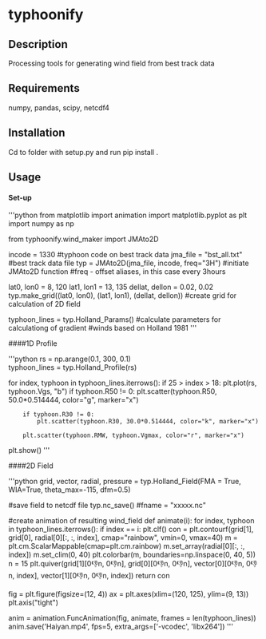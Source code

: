 # typhoonify

## Description
Processing tools for generating wind field from best track data

## Requirements
numpy, pandas, scipy, netcdf4

## Installation
Cd to folder with setup.py and run pip install .

## Usage
#### Set-up
'''python
from matplotlib import animation
import matplotlib.pyplot as plt
import numpy as np

from typhoonify.wind_maker import JMAto2D

incode = 1330                                   #typhoon code on best track data
jma_file = "bst_all.txt"                        #best track data file
typ = JMAto2D(jma_file, incode, freq="3H")      #initiate JMAto2D function
                                                #freq - offset aliases, in this case every 3hours

lat0, lon0 = 8, 120
lat1, lon1 = 13, 135
dellat, dellon = 0.02, 0.02
typ.make_grid((lat0, lon0), 
              (lat1, lon1), 
              (dellat, dellon))                 #create grid for calculation of 2D field

typhoon_lines = typ.Holland_Params()            #calculate parameters for calculationg of gradient 
                                                #winds based on Holland 1981
'''

####1D Profile

'''python
rs = np.arange(0.1, 300, 0.1)                                                
typhoon_lines = typ.Holland_Profile(rs)

for index, typhoon in typhoon_lines.iterrows():
    if 25 > index > 18:
        plt.plot(rs, typhoon.Vgs, "b")
        if typhoon.R50 != 0:
            plt.scatter(typhoon.R50, 50.0*0.514444, color="g", marker="x")
            
        if typhoon.R30 != 0:
            plt.scatter(typhoon.R30, 30.0*0.514444, color="k", marker="x")
            
        plt.scatter(typhoon.RMW, typhoon.Vgmax, color="r", marker="x")
    
plt.show()
'''

####2D Field

'''python
grid, vector, radial, pressure = typ.Holland_Field(FMA = True, WIA=True, theta_max=-115, dfm=0.5)
                                                
#save field to netcdf file
typ.nc_save() #fname = "xxxxx.nc"

#create animation of resulting wind_field
def animate(i):
    for index, typhoon in typhoon_lines.iterrows():
        if index == i:
            plt.clf()
            con = plt.contourf(grid[1], grid[0], radial[0][:, :, index], cmap="rainbow", vmin=0, vmax=40)
            m = plt.cm.ScalarMappable(cmap=plt.cm.rainbow)
            m.set_array(radial[0][:, :, index])
            m.set_clim(0, 40)
            plt.colorbar(m, boundaries=np.linspace(0, 40, 5))
            n = 15
            plt.quiver(grid[1][0:-1:n, 0:-1:n], grid[0][0:-1:n, 0:-1:n], 
                        vector[0][0:-1:n, 0:-1:n, index], vector[1][0:-1:n, 0:-1:n, index])
    return con

fig = plt.figure(figsize=(12, 4))
ax = plt.axes(xlim=(120, 125), ylim=(9, 13))
plt.axis("tight")

anim = animation.FuncAnimation(fig, animate, frames = len(typhoon_lines))
anim.save('Haiyan.mp4', fps=5, extra_args=['-vcodec', 'libx264'])
'''
